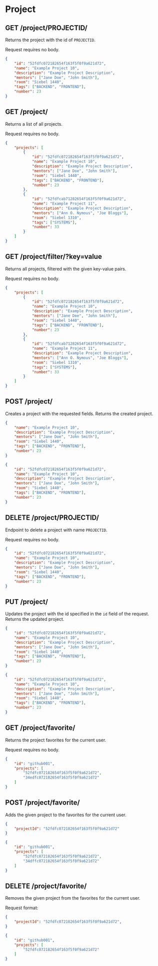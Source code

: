 Project
=====

GET /project/PROJECTID/
---------------------

Returns the project with the id of `PROJECTID`.

Request requires no body.

```json title="Example response"
{
	"id": "52fdfc072182654f163f5f0f9a621d72",
	"name": "Example Project 10",
	"description": "Example Project Description",
	"mentors": ["Jane Doe", "John Smith"],
	"room": "Siebel 1440",
	"tags": ["BACKEND", "FRONTEND"],
	"number": 23
}
```

GET /project/
---------------------

Returns a list of all projects.

Request requires no body.

```json title="Example response"
{
	"projects": [
		{
			"id": "52fdfc072182654f163f5f0f9a621d72",
			"name": "Example Project 10",
			"description": "Example Project Description",
			"mentors": ["Jane Doe", "John Smith"],
			"room": "Siebel 1440",
			"tags": ["BACKEND", "FRONTEND"],
			"number": 23
		},
		{
			"id": "52fdfcab71282654f163f5f0f9a621d72",
			"name": "Example Project 11",
			"description": "Example Project Description",
			"mentors": ["Ann O. Nymous", "Joe Bloggs"],
			"room": "Siebel 1310",
			"tags": ["SYSTEMS"],
			"number": 33
		}
	]
}
```

GET /project/filter/?key=value
---------------------

Returns all projects, filtered with the given key-value pairs.

Request requires no body.

```json title="Example response"
{
	"projects": [
		{
			"id": "52fdfc072182654f163f5f0f9a621d72",
			"name": "Example Project 10",
			"description": "Example Project Description",
			"mentors": ["Jane Doe", "John Smith"],
			"room": "Siebel 1440",
			"tags": ["BACKEND", "FRONTEND"],
			"number": 23
		},
		{
			"id": "52fdfcab71282654f163f5f0f9a621d72",
			"name": "Example Project 11",
			"description": "Example Project Description",
			"mentors": ["Ann O. Nymous", "Joe Bloggs"],
			"room": "Siebel 1310",
			"tags": ["SYSTEMS"],
			"number": 33
		}
	]
}
```

POST /project/
-----------

Creates a project with the requested fields. Returns the created project.

```json title="Example request"
{
	"name": "Example Project 10",
	"description": "Example Project Description",
	"mentors": ["Jane Doe", "John Smith"],
	"room": "Siebel 1440",
	"tags": ["BACKEND", "FRONTEND"],
	"number": 23
}
```

```json title="Example response"
{
	"id": "52fdfc072182654f163f5f0f9a621d72",
	"name": "Example Project 10",
	"description": "Example Project Description",
	"mentors": ["Jane Doe", "John Smith"],
	"room": "Siebel 1440",
	"tags": ["BACKEND", "FRONTEND"],
	"number": 23
}
```

DELETE /project/PROJECTID/
-----------

Endpoint to delete a project with name `PROJECTID`.

Request requires no body.

```json title="Example response"
{
	"id": "52fdfc072182654f163f5f0f9a621d72",
	"name": "Example Project 10",
	"description": "Example Project Description",
	"mentors": ["Jane Doe", "John Smith"],
	"room": "Siebel 1440",
	"tags": ["BACKEND", "FRONTEND"],
	"number": 23
}
```

PUT /project/
----------

Updates the project with the id specified in the `id` field of the request. Returns the updated project.

```json title="Example request"
{
	"id": "52fdfc072182654f163f5f0f9a621d72",
	"name": "Example Project 10",
	"description": "Example Project Description",
	"mentors": ["Jane Doe", "John Smith"],
	"room": "Siebel 1440",
	"tags": ["BACKEND", "FRONTEND"],
	"number": 23
}
```

```json title="Example response"
{
	"id": "52fdfc072182654f163f5f0f9a621d72",
	"name": "Example Project 10",
	"description": "Example Project Description",
	"mentors": ["Jane Doe", "John Smith"],
	"room": "Siebel 1440",
	"tags": ["BACKEND", "FRONTEND"],
	"number": 23
}
```

GET /project/favorite/
--------------------

Returns the project favorites for the current user.

Request requires no body.

```json title="Example response"
{
	"id": "github001",
	"projects": [
		"52fdfc072182654f163f5f0f9a621d72",
		"34edfc072182654f163f5f0f9a621d72"
	]
}
```

POST /project/favorite/
-------------------------

Adds the given project to the favorites for the current user.

```json title="Example request"
{
	"projectId": "52fdfc072182654f163f5f0f9a621d72"
}
```

```json title="Example response"
{
	"id": "github001",
	"projects": [
		"52fdfc072182654f163f5f0f9a621d72",
		"34dffc072182654f163f5f0f9a621d72"
	]
}
```

DELETE /project/favorite/
----------------------------

Removes the given project from the favorites for the current user.

Request format:
```json title="Example request"
{
	"projectId": "52fdfc072182654f163f5f0f9a621d72",
}
```

```json title="Example response"
{
	"id": "github001",
	"projects": [
		"52fdfc072182654f163f5f0f9a621d72"
	]
}
```
